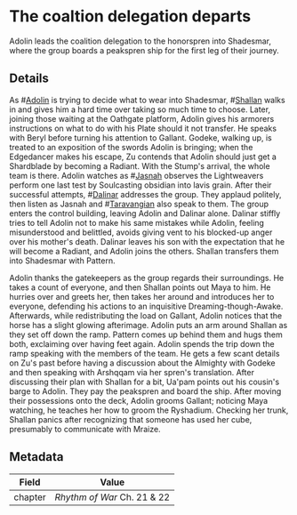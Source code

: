 # The coaltion delegation departs
Adolin leads the coalition delegation to the honorspren into Shadesmar, where the group boards a peakspren ship for the first leg of their journey.

## Details
As #[Adolin](characters/adolin) is trying to decide what to wear into Shadesmar, #[Shallan](characters/shallan) walks in and gives him a hard time over taking so much time to choose. Later, joining those waiting at the Oathgate platform, Adolin gives his armorers instructions on what to do with his Plate should it not transfer. He speaks with Beryl before turning his attention to Gallant. Godeke, walking up, is treated to an exposition of the swords Adolin is bringing; when the Edgedancer makes his escape, Zu contends that Adolin should just get a Shardblade by becoming a Radiant. With the Stump's arrival, the whole team is there. Adolin watches as #[Jasnah](characters/jasnah) observes the Lightweavers perform one last test by Soulcasting obsidian into lavis grain. After their successful attempts, #[Dalinar](characters/dalinar) addresses the group. They applaud politely, then listen as Jasnah and #[Taravangian](characters/taravangian) also speak to them. The group enters the control building, leaving Adolin and Dalinar alone. Dalinar stiffly tries to tell Adolin not to make his same mistakes while Adolin, feeling misunderstood and belittled, avoids giving vent to his blocked-up anger over his mother's death. Dalinar leaves his son with the expectation that he will become a Radiant, and Adolin joins the others. Shallan transfers them into Shadesmar with Pattern. 

Adolin thanks the gatekeepers as the group regards their surroundings. He takes a count of everyone, and then Shallan points out Maya to him. He hurries over and greets her, then takes her around and introduces her to everyone, defending his actions to an inquisitive Dreaming-though-Awake. Afterwards, while redistributing the load on Gallant, Adolin notices that the horse has a slight glowing afterimage. Adolin puts an arm around Shallan as they set off down the ramp. Pattern comes up behind them and hugs them both, exclaiming over having feet again. Adolin spends the trip down the ramp speaking with the members of the team. He gets a few scant details on Zu's past before having a discussion about the Almighty with Godeke and then speaking with Arshqqam via her spren's translation. After discussing their plan with Shallan for a bit, Ua'pam points out his cousin's barge to Adolin. They pay the peakspren and board the ship. After moving their possessions onto the deck, Adolin grooms Gallant; noticing Maya watching, he teaches her how to groom the Ryshadium. Checking her trunk, Shallan panics after recognizing that someone has used her cube, presumably to communicate with Mraize. 

## Metadata
| Field | Value |
| ----- | ----- |
| chapter | *Rhythm of War* Ch. 21 & 22 |
